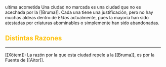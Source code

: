  ultima acometida
 Una ciudad no marcada es una ciudad que no es acechada por la [[Bruma]]. Cada una tiene una justificación, pero no hay muchas aldeas dentro de *Ektos* actualmente, pues la mayoría han sido atestadas por criaturas abominables o simplemente han sido abandonadas.

## <font color="#ffc000">Distintas Razones</font>
---

[[Xötem]]:  La razón por la que esta ciudad repele a la [[Bruma]], es por la Fuente de [[Aïtor]].